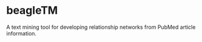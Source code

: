 # beagleTM
A text mining tool for developing relationship networks from PubMed article information.
